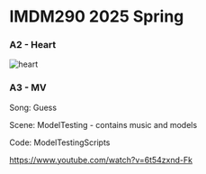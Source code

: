 # IMDM290 2025 Spring

### A2 - Heart

![heart](https://github.com/user-attachments/assets/0f081da3-0269-4cde-8909-933f6556bab5)

### A3 - MV

Song: Guess

Scene: ModelTesting - contains music and models

Code: ModelTestingScripts

https://www.youtube.com/watch?v=6t54zxnd-Fk 
